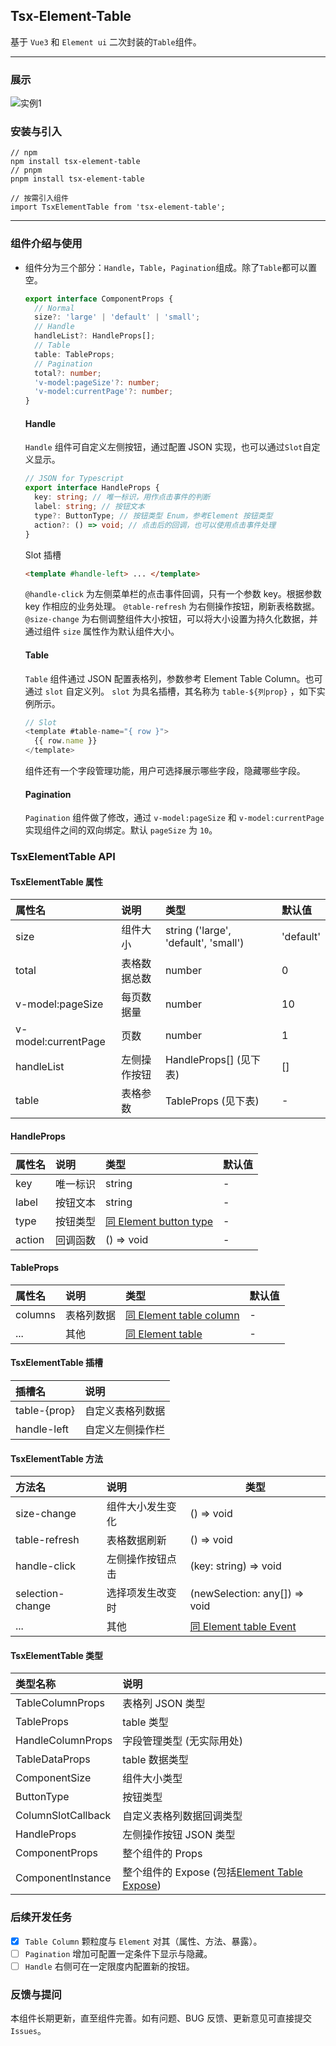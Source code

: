 ## Tsx-Element-Table

基于 `Vue3` 和 `Element ui` 二次封装的`Table`组件。

---

### 展示

![实例1](https://zhongzhaoli.github.io/publicAssets/first.jpg)

### 安装与引入

```
// npm
npm install tsx-element-table
// pnpm
pnpm install tsx-element-table
```

```
// 按需引入组件
import TsxElementTable from 'tsx-element-table';
```

---

### 组件介绍与使用

- 组件分为三个部分：`Handle`，`Table`，`Pagination`组成。除了`Table`都可以置空。

  ```typescript
  export interface ComponentProps {
    // Normal
    size?: 'large' | 'default' | 'small';
    // Handle
    handleList?: HandleProps[];
    // Table
    table: TableProps;
    // Pagination
    total?: number;
    'v-model:pageSize'?: number;
    'v-model:currentPage'?: number;
  }
  ```

  #### Handle

  `Handle` 组件可自定义左侧按钮，通过配置 JSON 实现，也可以通过`Slot`自定义显示。

  ```typescript
  // JSON for Typescript
  export interface HandleProps {
    key: string; // 唯一标识，用作点击事件的判断
    label: string; // 按钮文本
    type?: ButtonType; // 按钮类型 Enum，参考Element 按钮类型
    action?: () => void; // 点击后的回调，也可以使用点击事件处理
  }
  ```

  Slot 插槽

  ```html
  <template #handle-left> ... </template>
  ```

  `@handle-click` 为左侧菜单栏的点击事件回调，只有一个参数 key。根据参数 key 作相应的业务处理。
  `@table-refresh` 为右侧操作按钮，刷新表格数据。
  `@size-change` 为右侧调整组件大小按钮，可以将大小设置为持久化数据，并通过组件 `size` 属性作为默认组件大小。

  #### Table

  `Table` 组件通过 JSON 配置表格列，参数参考 Element Table Column。也可通过 `slot` 自定义列。
  `slot` 为具名插槽，其名称为 `table-${列prop}` ，如下实例所示。

  ```javascript
  // Slot
  <template #table-name="{ row }">
    {{ row.name }}
  </template>
  ```

  组件还有一个字段管理功能，用户可选择展示哪些字段，隐藏哪些字段。

  #### Pagination

  `Pagination` 组件做了修改，通过 `v-model:pageSize` 和 `v-model:currentPage` 实现组件之间的双向绑定。默认 `pageSize` 为 `10`。

### TsxElementTable API

#### TsxElementTable 属性

| 属性名              | 说明         | 类型                                 | 默认值    |
| :------------------ | :----------- | :----------------------------------- | :-------- |
| size                | 组件大小     | string ('large', 'default', 'small') | 'default' |
| total               | 表格数据总数 | number                               | 0         |
| v-model:pageSize    | 每页数据量   | number                               | 10        |
| v-model:currentPage | 页数         | number                               | 1         |
| handleList          | 左侧操作按钮 | HandleProps[] (见下表)               | []        |
| table               | 表格参数     | TableProps (见下表)                  | -         |

#### HandleProps

| 属性名 | 说明     | 类型                                                                                      | 默认值 |
| :----- | :------- | :---------------------------------------------------------------------------------------- | :----- |
| key    | 唯一标识 | string                                                                                    | -      |
| label  | 按钮文本 | string                                                                                    | -      |
| type   | 按钮类型 | [同 Element button type](https://element-plus.org/zh-CN/component/button.html#button-api) | -      |
| action | 回调函数 | () => void                                                                                | -      |

#### TableProps

| 属性名  | 说明       | 类型                                                                                            | 默认值 |
| :------ | :--------- | :---------------------------------------------------------------------------------------------- | :----- |
| columns | 表格列数据 | [同 Element table column](https://element-plus.org/zh-CN/component/table.html#table-column-api) | -      |
| ...     | 其他       | [同 Element table](https://element-plus.org/zh-CN/component/table.html#table-api)               | -      |

#### TsxElementTable 插槽

| 插槽名       | 说明             |
| :----------- | :--------------- |
| table-{prop} | 自定义表格列数据 |
| handle-left  | 自定义左侧操作栏 |

#### TsxElementTable 方法

| 方法名           | 说明             | 类型                                                                                                   |
| :--------------- | :--------------- | ------------------------------------------------------------------------------------------------------ |
| size-change      | 组件大小发生变化 | () => void                                                                                             |
| table-refresh    | 表格数据刷新     | () => void                                                                                             |
| handle-click     | 左侧操作按钮点击 | (key: string) => void                                                                                  |
| selection-change | 选择项发生改变时 | (newSelection: any[]) => void                                                                          |
| ...              | 其他             | [同 Element table Event](https://element-plus.org/zh-CN/component/table.html#table-%E4%BA%8B%E4%BB%B6) |

#### TsxElementTable 类型

| 类型名称           | 说明                                                                                                              |
| :----------------- | :---------------------------------------------------------------------------------------------------------------- |
| TableColumnProps   | 表格列 JSON 类型                                                                                                  |
| TableProps         | table 类型                                                                                                        |
| HandleColumnProps  | 字段管理类型 (无实际用处)                                                                                         |
| TableDataProps     | table 数据类型                                                                                                    |
| ComponentSize      | 组件大小类型                                                                                                      |
| ButtonType         | 按钮类型                                                                                                          |
| ColumnSlotCallback | 自定义表格列数据回调类型                                                                                          |
| HandleProps        | 左侧操作按钮 JSON 类型                                                                                            |
| ComponentProps     | 整个组件的 Props                                                                                                  |
| ComponentInstance  | 整个组件的 Expose (包括[Element Table Expose](https://element-plus.org/zh-CN/component/table.html#table-exposes)) |

### 后续开发任务

- [x] `Table Column` 颗粒度与 `Element` 对其（属性、方法、暴露）。
- [ ] `Pagination` 增加可配置一定条件下显示与隐藏。
- [ ] `Handle` 右侧可在一定限度内配置新的按钮。

### 反馈与提问

本组件长期更新，直至组件完善。如有问题、BUG 反馈、更新意见可直接提交 `Issues`。
